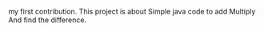 my first contribution.
This project is about Simple java code to add Multiply And find the difference.

